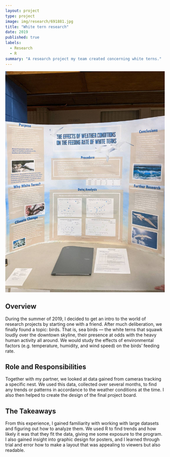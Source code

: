 ```yaml
---
layout: project
type: project
image: img/research/691881.jpg
title: "White tern research"
date: 2019
published: true
labels:
  - Research
  - R
summary: "A research project my team created concerning white terns."
---
```


<img class="img-fluid" width="600px" src="../img/research/691885.jpg">

## Overview

During the summer of 2019, I decided to get an intro to the world of research projects by starting one with a friend. After much deliberation, we finally found a topic: birds. That is, sea birds — the white terns that squawk loudly over the downtown skyline, their presence at odds with the heavy human activity all around. We would study the effects of environmental factors (e.g. temperature, humidity, and wind speed) on the birds’ feeding rate.

## Role and Responsibilities

Together with my partner, we looked at data gained from cameras tracking a specific nest. We used this data, collected over several months, to find any trends or patterns in accordance to the weather conditions at the time. I also then helped to create the design of the final project board.

## The Takeaways

From this experience, I gained familiarity with working with large datasets and figuring out how to analyze them. We used R to find trends and how likely it was that they fit the data, giving me some exposure to the program. I also gained insight into graphic design for posters, and I learned through trial and error how to make a layout that was appealing to viewers but also readable.

